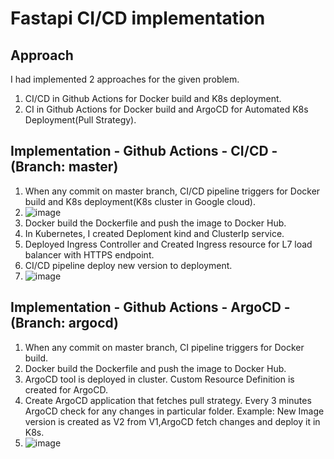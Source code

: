 # Fastapi CI/CD implementation

## Approach
I had implemented 2 approaches for the given problem. 
1) CI/CD in Github Actions for Docker build and K8s deployment.
2) CI in Github Actions for Docker build and ArgoCD for Automated K8s Deployment(Pull Strategy).

## Implementation - Github Actions - CI/CD - (Branch: master)
1) When any commit on master branch, CI/CD pipeline triggers for Docker build and K8s deployment(K8s cluster in Google cloud).
2) ![image](https://user-images.githubusercontent.com/47313756/175993770-0861dd2e-a717-4898-a745-482c151e1428.png)
3) Docker build the Dockerfile and push the image to Docker Hub. 
4) In Kubernetes, I created Deploment kind and ClusterIp service.
5) Deployed Ingress Controller and Created Ingress resource for L7 load balancer with HTTPS endpoint.
6) CI/CD pipeline deploy new version to deployment.
7) ![image](https://user-images.githubusercontent.com/47313756/175993918-6e627cbb-7a48-4555-bc16-9ef02857e88b.png)

## Implementation - Github Actions - ArgoCD - (Branch: argocd)
1) When any commit on master branch, CI pipeline triggers for Docker build.
2) Docker build the Dockerfile and push the image to Docker Hub. 
3) ArgoCD tool is deployed in cluster. Custom Resource Definition is created for ArgoCD.
4) Create ArgoCD application that fetches pull strategy. Every 3 minutes ArgoCD check for any changes in particular folder. Example: New Image version is created as V2 from V1,ArgoCD fetch changes and deploy it in K8s.
5) ![image](https://user-images.githubusercontent.com/47313756/175993534-47e4a79d-9e7a-4ac4-9217-97729c3e8272.png)

